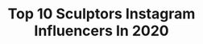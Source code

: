 ---
title: Top 10 Sculptors Instagram Influencers In 2020
description: >-
  Find top sculptors Instagram influencers in 2020. Most popular hashtags: #work #family #film #black.
platform: Instagram
profiles:
  - username: "rogangregory"
    fullname: >-
      
    location: "United States"
    followers: 13427
    engagement: 494
    commentsToLikes: 0.031101
    id: ck6trndhxzzpv0j717o3og6vb
    verified: false
    hashtags: "#family, #phonehome, #messiah, #obama"
  - username: "atelier_van_lieshout"
    fullname: >-
      Atelier Van Lieshout
    location: "Netherlands"
    followers: 21228
    engagement: 212
    commentsToLikes: 0.027442
    id: ck5hg6tz117x80i11i0zjdjsw
    verified: false
    hashtags: "#krinzingergallery, #4en5mei, #artcollector, #woman"
  - username: "brodberick"
    fullname: >-
      Caroline Brodberick
    location: "Russia"
    followers: 265959
    engagement: 1034
    commentsToLikes: 0.030679
    id: ckaoy2k0sfsiy0i78vpcfxv1z
    verified: false
    hashtags: "#softaesthetic, #halloweencostume, #softgrunge, #indiestyle"
  - username: "paris_asmr"
    fullname: >-
      Paris ASMR 🗣✨
    location: "France"
    followers: 26617
    engagement: 881
    commentsToLikes: 0.028954
    id: ckap1yygiwo1l0i78qqcspal9
    verified: false
    hashtags: "#mots, #beaut, #sourire, #sun"
  - username: "ezgisadeghi"
    fullname: >-
      Ezgi Turna Sadeghi
    location: "Turkey"
    followers: 12579
    engagement: 817
    commentsToLikes: 0.289011
    id: ck0u7i9nj4t2g0i19vh4d33vt
    verified: false
    hashtags: "#workingfromhome, #browgame, #boldbrows, #eyebrigth"
  - username: "thejeffbridges"
    fullname: >-
      Jeff Bridges
    location: ""
    followers: 357856
    engagement: 570
    commentsToLikes: 0.018230
    id: ck0vz4oou7ahe0i19vfpwf2kp
    verified: true
    hashtags: "#togetherweearthrise, #allinthistogether, #sleepingtapes, #thebiglebowski"
  - username: "floydadavisiv"
    fullname: >-
      Floyd A. Davis IV
    location: "United States"
    followers: 16151
    engagement: 525
    commentsToLikes: 0.047712
    id: ck6tmuh0g8k0b0j71413sr5mt
    verified: false
    hashtags: "#polywog, #emotionaloutlet, #kitteninaleatherjacket, #mood"
  - username: "oldboy_ctts"
    fullname: >-
      Souppasilp Chanphatthana
    location: ""
    followers: 9441
    engagement: 913
    commentsToLikes: 0.037547
    id: ck6tprtedm8ag0j71jry6jmui
    verified: false
    hashtags: "#junjiito, #onetwelvescale, #starwars, #mythiclegions"
  - username: "francescosanseverinomakeup"
    fullname: >-
      Francesco Sanseverino MakeUp
    location: "United Kingdom"
    followers: 17366
    engagement: 791
    commentsToLikes: 0.018268
    id: ck8syt4kulwpi0j78iukwoejk
    verified: false
    hashtags: "#hellboycosplay, #mikemignola, #work, #cyberpunk"
  - username: "mayshelf"
    fullname: >-
      May Thamtarana
    location: "United States"
    followers: 5410
    engagement: 1726
    commentsToLikes: 0.035989
    id: ck5buhpquht6d0i11krpijgn3
    verified: false
    hashtags: "#marvelselect, #shangchi, #cyclops, #oldmanhawkeye"
---